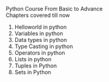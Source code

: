 Python Course From Basic to Advance <br>
Chapters covered till now
1) Helloworld in python 
2) Variables in python
3) Data types in python 
4) Type Casting in python
5) Operators in python
6) Lists in python
7) Tuples in Python
8) Sets in Python